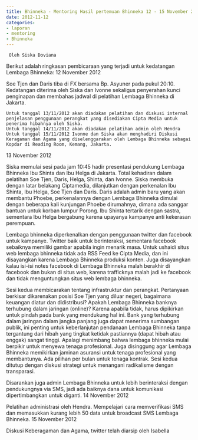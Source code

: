 ```yaml
---
title: Bhinneka - Mentoring Hasil pertemuan Bhinneka 12 - 15 November 2012 
date: 2012-11-12
categories:
- laporan
- mentoring
- Bhinneka
---
```


     Oleh Siska Doviana 

Berikut adalah ringkasan pembicaraan yang terjadi untuk kedatangan Lembaga Bhinneka:
12 November 2012

Soe Tjen dan Daris tiba di FX bersama Bp. Asyuner pada pukul 20:10. Kedatangan diterima oleh Siska dan Ivonne sekaligus penyerahan kunci penginapan dan membahas jadwal di pelatihan Lembaga Bhinneka di Jakarta.

    Untuk tanggal 13/11/2012 akan diadakan pelatihan dan diskusi internal penjelasan penggunaan perangkat yang disediakan Cipta Media untuk penerima hibahnya oleh Siska.
    Untuk tanggal 14/11/2012 akan diadakan pelatihan admin oleh Hendra
    Untuk tanggal 15/11/2012 Ivonne dan Siska akan menghadiri Diskusi Keragaman dan Agama yang diselenggarakan oleh Lembaga Bhinneka sebagai Kopdar di Reading Room, Kemang, Jakarta.

13 November 2012

Siska memulai sesi pada jam 10:45 hadir presentasi pendukung Lembaga Bhinneka Ibu Shinta dan Ibu Helga di Jakarta. Total kehadiran dalam pelatihan Soe Tjen, Daris, Helga, Shinta, dan Ivonne. Siska membuka dengan latar belakang Ciptamedia, dilanjutkan dengan perkenalan Ibu Shinta, Ibu Helga, Soe Tjen dan Daris. Daris adalah admin baru yang akan membantu Phoebe, perkenalannya dengan Lembaga Bhinneka dimulai dengan beberapa kali kunjungan Phoebe dirumahnya, dimana ada sanggar bantuan untuk korban lumpur Porong. Ibu Shinta tertarik dengan sastra, sementara Ibu Helga bergabung karena upayanya kampanye anti kekerasan perempuan.

Lembaga bhinneka diperkenalkan dengan penggunaan twitter dan facebook untuk kampanye. Twitter baik untuk berinteraksi, sementara facebook sebaiknya memiliki gambar apabila ingin menarik masa. Untuk ushaidi situs web lembaga bhinneka tidak ada RSS Feed ke Cipta Media, dan ini disayangkan karena Lembaga Bhinneka produksi konten. Juga disayangkan kalau isi-isi notes facebook di Lembaga Bhinneka malah berakhir di facebook dan bukan di situs web, karena trafficknya malah jadi ke facebook dan tidak menguntungkan situs web lembaga bhinneka.

Sesi kedua membicarakan tentang infrastruktur dan perangkat. Pertanyaan berkisar dikarenakan posisi Soe Tjen yang diluar negeri, bagaimana keuangan diatur dan didistribusi? Apakah Lembaga Bhinneka banknya terhubung dalam jaringan (online)? Karena apabila tidak, harus dipikirkan untuk pindah pada bank yang mendukung hal ini. Bank yang terhubung dalam jaringan dalam jangka panjang juga dapat menerima sumbangan publik, ini penting untuk keberlanjutan pendanaan Lembaga Bhinneka tanpa tergantung dari hibah yang tingkat ketidak pastiannya (dapat hibah atau enggak) sangat tinggi. Apalagi menimbang bahwa lembaga bhinneka mulai berpikir untuk menyewa tenaga profesional. Juga disinggung agar Lembaga Bhinneka memikirkan jaminan asuransi untuk tenaga profesional yang membantunya. Ada pilihan per bulan untuk tenaga kontrak. Sesi kedua ditutup dengan diskusi strategi untuk menangani radikalisme dengan transparasi.

Disarankan juga admin Lembaga Bhinneka untuk lebih berinteraksi dengan pendukungnya via SMS, jadi ada baiknya dana untuk komunikasi dipertimbangkan untuk diganti.
14 November 2012

Pelatihan administrasi oleh Hendra. Mempelajari cara memverifikasi SMS dan memasukkan kurang lebih 50 data untuk broadcast SMS Lembaga Bhinneka.
15 November 2012

Diskusi Keberagaman dan Agama, twitter telah diarsip oleh Isabella 
